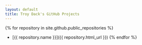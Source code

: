 ```yaml
---
layout: default
title: Troy Dack's GitHub Projects
---
```


{% for repository in site.github.public_repositories %}
  * [{{ repository.name }}]({{ repository.html_url }})
{% endfor %}
